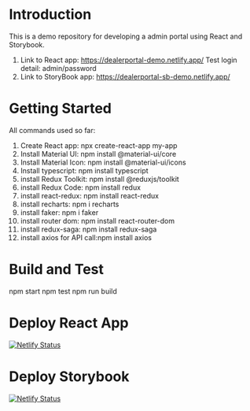 # Introduction 
This is a demo repository for developing a admin portal using React and Storybook.
1. Link to React app: https://dealerportal-demo.netlify.app/
Test login detail: admin/password
2. Link to StoryBook app: https://dealerportal-sb-demo.netlify.app/

# Getting Started
All commands used so far:
1.	Create React app: npx create-react-app my-app
2. Install Material UI: npm install @material-ui/core
3. Install Material Icon: npm install @material-ui/icons
4. Install typescript: npm install typescript
5. install Redux Toolkit: npm install @reduxjs/toolkit
6. install Redux Code: npm install redux
7. install react-redux: npm install react-redux
8. install recharts: npm i recharts
9. install faker: npm i faker
10. install router dom: npm install react-router-dom 
11. install redux-saga: npm install redux-saga 
12. install axios for API call:npm install axios

# Build and Test
npm start
npm test
npm run build

# Deploy React App
[![Netlify Status](https://api.netlify.com/api/v1/badges/57655dd4-0adc-4d9b-8265-6bc93dab928f/deploy-status)](https://app.netlify.com/sites/dealerportal-demo/deploys)

# Deploy Storybook
[![Netlify Status](https://api.netlify.com/api/v1/badges/01f71742-8013-49cf-84a1-6735ef6e0e40/deploy-status)](https://app.netlify.com/sites/dealerportal-sb-demo/deploys)



